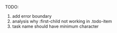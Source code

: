 TODO:

1. add error boundary
2. analysis why :first-child not working in .todo-item
3. task name should have minimum character
